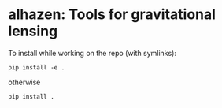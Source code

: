 alhazen: Tools for gravitational lensing
========================================


To install while working on the repo (with symlinks):

`pip install -e .`

otherwise

`pip install .`

